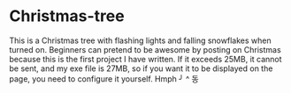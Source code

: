 # Christmas-tree
This is a Christmas tree with flashing lights and falling snowflakes when turned on. Beginners can pretend to be awesome by posting on Christmas because this is the first project I have written.
If it exceeds 25MB, it cannot be sent, and my exe file is 27MB, so if you want it to be displayed on the page, you need to configure it yourself. Hmph ╯ ^ 동
